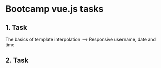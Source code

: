 # Bootcamp vue.js tasks

## 1. Task

The basics of template interpolation
--> Responsive username, date and time

## 2. Task
